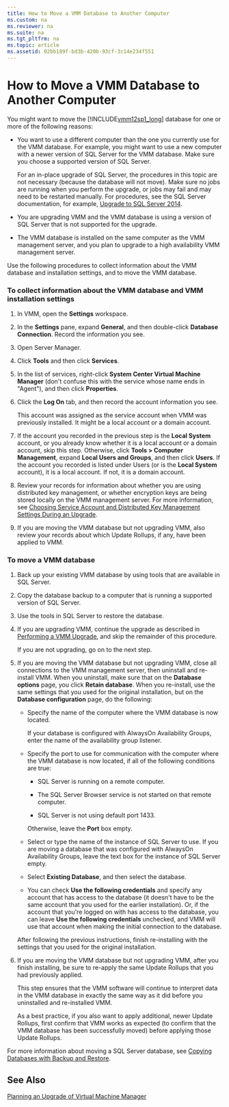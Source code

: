 ```yaml
---
title: How to Move a VMM Database to Another Computer
ms.custom: na
ms.reviewer: na
ms.suite: na
ms.tgt_pltfrm: na
ms.topic: article
ms.assetid: 02bb189f-bd3b-420b-93cf-3c14e234f551
---
```

# How to Move a VMM Database to Another Computer
You might want to move the [!INCLUDE[vmm12sp1_long](./Token/vmm12sp1_long_md.md)] database for one or more of the following reasons:

-   You want to use a different computer than the one you currently use for the VMM database. For example, you might want to use a new computer with a newer version of SQL Server for the VMM database. Make sure you choose a supported version of SQL Server.

    For an in\-place upgrade of SQL Server, the procedures in this topic are not necessary \(because the database will not move\). Make sure no jobs are running when you perform the upgrade, or jobs may fail and may need to be restarted manually. For procedures, see the SQL Server documentation, for example, [Upgrade to SQL Server 2014](https://msdn.microsoft.com/en-us/library/bb677622(v=sql.120).aspx).

-   You are upgrading VMM and the VMM database is using a version of SQL Server that is not supported for the upgrade.

-   The VMM database is installed on the same computer as the VMM management server, and you plan to upgrade to a high availability VMM management server.

Use the following procedures to collect information about the VMM database and installation settings, and to move the VMM database.

### To collect information about the VMM database and VMM installation settings

1.  In VMM, open the **Settings** workspace.

2.  In the **Settings** pane, expand **General**, and then double\-click **Database Connection**. Record the information you see.

3.  Open Server Manager.

4.  Click **Tools** and then click **Services**.

5.  In the list of services, right\-click **System Center Virtual Machine Manager** \(don't confuse this with the service whose name ends in "Agent"\), and then click **Properties**.

6.  Click the **Log On** tab, and then record the account information you see.

    This account was assigned as the service account when VMM was previously installed. It might be a local account or a domain account.

7.  If the account you recorded in the previous step is the **Local System** account, or you already know whether it is a local account or a domain account, skip this step. Otherwise, click **Tools > Computer Management**, expand **Local Users and Groups**, and then click **Users**. If the account you recorded is listed under Users \(or is the **Local System** account\), it is a local account. If not, it is a domain account.

8.  Review your records for information about whether you are using distributed key management, or whether encryption keys are being stored locally on the VMM management server. For more information, see [Choosing Service Account and Distributed Key Management Settings During an Upgrade](./Choosing-Service-Account-and-Distributed-Key-Management-Settings-During-an-Upgrade.md).

9. If you are moving the VMM database but not upgrading VMM, also review your records about which Update Rollups, if any, have been applied to VMM.

### To move a VMM database

1.  Back up your existing VMM database by using tools that are available in SQL Server.

2.  Copy the database backup to a computer that is running a supported version of SQL Server.

3.  Use the tools in SQL Server to restore the database.

4.  If you are upgrading VMM, continue the upgrade as described in [Performing a VMM Upgrade](./Performing-a-VMM-Upgrade.md), and skip the remainder of this procedure.

    If you are not upgrading, go on to the next step.

5.  If you are moving the VMM database but not upgrading VMM, close all connections to the VMM management server, then uninstall and re\-install VMM. When you uninstall, make sure that on the **Database options** page, you click **Retain database**. When you re\-install, use the same settings that you used for the original installation, but on the **Database configuration** page, do the following:

    -   Specify the name of the computer where the VMM database is now located.

        If your database is configured with AlwaysOn Availability Groups, enter the name of the availability group listener.

    -   Specify the port to use for communication with the computer where the VMM database is now located, if all of the following conditions are true:

        -   SQL Server is running on a remote computer.

        -   The SQL Server Browser service is not started on that remote computer.

        -   SQL Server is not using default port 1433.

        Otherwise, leave the **Port** box empty.

    -   Select or type the name of the instance of SQL Server to use. If you are moving a database that was configured with AlwaysOn Availability Groups, leave the text box for the instance of SQL Server empty.

    -   Select **Existing Database**, and then select the database.

    -   You can check **Use the following credentials** and specify any account that has access to the database \(it doesn't have to be the same account that you used for the earlier installation\). Or, if the account that you're logged on with has access to the database, you can leave **Use the following credentials** unchecked, and VMM will use that account when making the initial connection to the database.

    After following the previous instructions, finish re\-installing with the settings that you used for the original installation.

6.  If you are moving the VMM database but not upgrading VMM, after you finish installing, be sure to re\-apply the same Update Rollups that you had previously applied.

    This step ensures that the VMM software will continue to interpret data in the VMM database in exactly the same way as it did before you uninstalled and re\-installed VMM.

    As a best practice, if you also want to apply additional, newer Update Rollups, first confirm that VMM works as expected \(to confirm that the VMM database has been successfully moved\) before applying those Update Rollups.

For more information about moving a SQL Server database, see [Copying Databases with Backup and Restore](http://technet.microsoft.com/library/ms190436.aspx).

## See Also
[Planning an Upgrade of Virtual Machine Manager](./Planning-an-Upgrade-of-Virtual-Machine-Manager.md)


